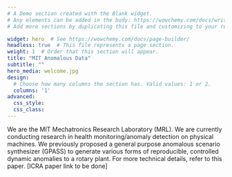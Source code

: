 ```yaml
---
# A Demo section created with the Blank widget.
# Any elements can be added in the body: https://wowchemy.com/docs/writing-markdown-latex/
# Add more sections by duplicating this file and customizing to your requirements.

widget: hero  # See https://wowchemy.com/docs/page-builder/
headless: true  # This file represents a page section.
weight: 1  # Order that this section will appear.
title: "MIT Anomalous Data"
subtitle: ""
hero_media: welcome.jpg
design:
  # Choose how many columns the section has. Valid values: 1 or 2.
  columns: '1'
advanced:
  css_style:
  css_class:
---
```


We are the MIT Mechatronics Research Laboratory (MRL). We are currently conducting research in health monitoring/anomaly detection on physical machines. We previously proposed a general purpose anomalous scenario synthesizer (GPASS) to generate various forms of reproducible, controlled dynamic anomalies to a rotary plant. For more technical details, refer to this paper. [ICRA paper link to be done]


